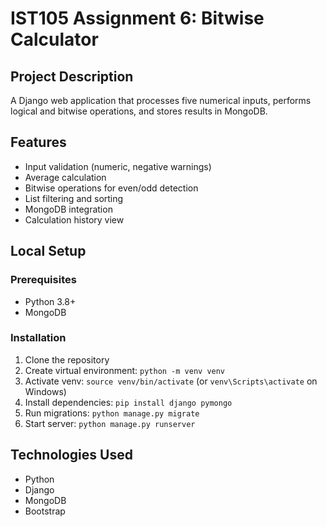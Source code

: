 
# IST105 Assignment 6: Bitwise Calculator

## Project Description
A Django web application that processes five numerical inputs, performs logical and bitwise operations, and stores results in MongoDB.

## Features
- Input validation (numeric, negative warnings)
- Average calculation
- Bitwise operations for even/odd detection
- List filtering and sorting
- MongoDB integration
- Calculation history view

## Local Setup

### Prerequisites
- Python 3.8+
- MongoDB

### Installation
1. Clone the repository
2. Create virtual environment: `python -m venv venv`
3. Activate venv: `source venv/bin/activate` (or `venv\Scripts\activate` on Windows)
4. Install dependencies: `pip install django pymongo`
5. Run migrations: `python manage.py migrate`
6. Start server: `python manage.py runserver`

## Technologies Used
- Python
- Django
- MongoDB
- Bootstrap
